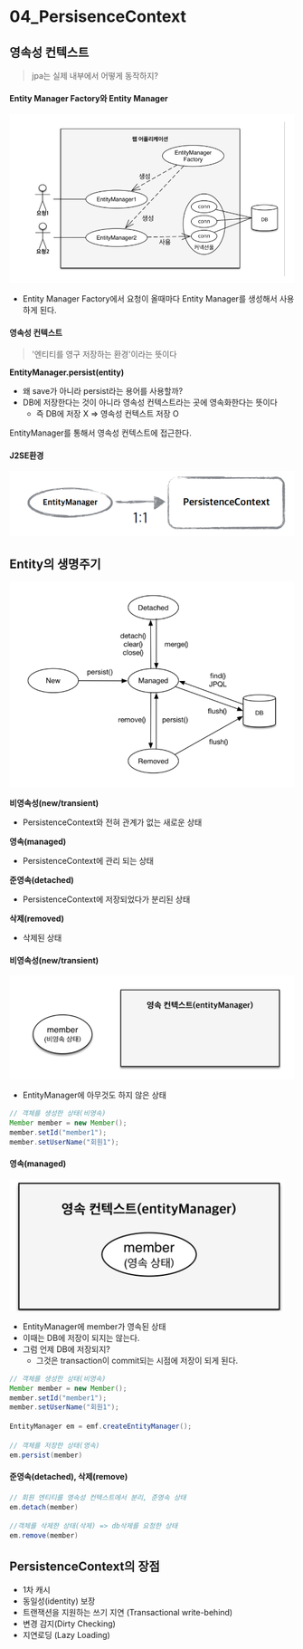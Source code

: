 # 04_PersisenceContext



## 영속성 컨텍스트

> jpa는 실제 내부에서 어떻게 동작하지?

#### Entity Manager Factory와 Entity Manager

![image-20230204183451608](./04_.assets/image-20230204183451608.png)

- Entity Manager Factory에서 요청이 올때마다 Entity Manager를 생성해서 사용하게 된다.



#### 영속성 컨텍스트

> '엔티티를 영구 저장하는 환경'이라는 뜻이다



**EntityManager.persist(entity)**

- 왜 save가 아니라 persist라는 용어를 사용할까?
- DB에 저장한다는 것이 아니라 영속성 컨텍스트라는 곳에 영속화한다는 뜻이다
  - 즉 DB에 저장 X => 영속성 컨텍스트 저장 O



EntityManager를 통해서 영속성 컨텍스트에 접근한다. 



#### J2SE환경

![image-20230204184116599](./04_.assets/image-20230204184116599.png)



## Entity의 생명주기

![image-20230204184435946](./04_.assets/image-20230204184435946.png)

**비영속성(new/transient)**

- PersistenceContext와 전혀 관계가 없는 새로운 상태



**영속(managed)**

- PersistenceContext에 관리 되는 상태



**준영속(detached)**

- PersistenceContext에 저장되었다가 분리된 상태



**삭제(removed)**

- 삭제된 상태



#### 비영속성(new/transient)

![image-20230204184558727](./04_.assets/image-20230204184558727.png)

- EntityManager에 아무것도 하지 않은 상태

```java
// 객체를 생성한 상태(비영속)
Member member = new Member();
member.setId("member1");
member.setUserName("회원1");
```



#### 영속(managed)

![image-20230204184814642](./04_.assets/image-20230204184814642.png)

- EntityManager에 member가 영속된 상태
- 이때는 DB에 저장이 되지는 않는다.
- 그럼 언제 DB에 저장되지?
  - 그것은 transaction이 commit되는 시점에 저장이 되게 된다.

```java
// 객체를 생성한 상태(비영속)
Member member = new Member();
member.setId("member1");
member.setUserName("회원1");

EntityManager em = emf.createEntityManager();

// 객체를 저장한 상태(영속)
em.persist(member)
```



#### 준영속(detached), 삭제(remove)

```java
// 회원 엔티티를 영속성 컨텍스트에서 분리, 준영속 상태
em.detach(member)

//객체를 삭제한 상태(삭제) => db삭제를 요청한 상태
em.remove(member)
```



## PersistenceContext의 장점

- 1차 캐시
- 동일성(identity) 보장
- 트랜잭션을 지원하는 쓰기 지연
  (Transactional write-behind)
- 변경 감지(Dirty Checking)
- 지연로딩 (Lazy Loading)





























